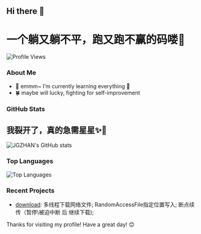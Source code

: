 
## Hi there 👋

# 一个躺又躺不平，跑又跑不赢的码喽🐒

![Profile Views](https://komarev.com/ghpvc/?username=JGZHAN&color=brightgreen)

### About Me

- 🌱 emmm~ I’m currently learning everything 🤣
- 🍀 maybe will lucky, fighting for self-improvement

### GitHub Stats

## 我裂开了，真的急需星星✨🤯
![JGZHAN's GitHub stats](https://github-readme-stats.vercel.app/api?username=JGZHAN&show_icons=true&theme=dark)

### Top Languages

![Top Languages](https://github-readme-stats.vercel.app/api/top-langs/?username=JGZHAN&layout=compact&theme=dark)

### Recent Projects

- [download](https://github.com/JGZHAN/download): 多线程下载网络文件; RandomAccessFile指定位置写入; 断点续传（暂停\被迫中断 后 继续下载);

Thanks for visiting my profile! Have a great day! 😊
